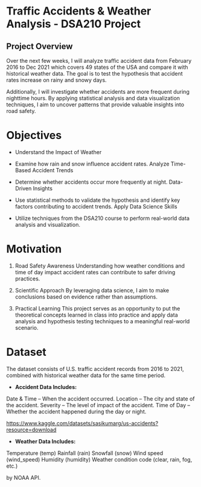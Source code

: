 # Traffic Accidents & Weather Analysis - DSA210 Project
## Project Overview
Over the next few weeks, I will analyze traffic accident data from February 2016 to Dec 2021 which covers 49 states of the USA and compare it with historical weather data. The goal is to test the hypothesis that accident rates increase on rainy and snowy days.

Additionally, I will investigate whether accidents are more frequent during nighttime hours. By applying statistical analysis and data visualization techniques, I aim to uncover patterns that provide valuable insights into road safety.

# Objectives
- Understand the Impact of Weather

* Examine how rain and snow influence accident rates.
Analyze Time-Based Accident Trends

+ Determine whether accidents occur more frequently at night.
Data-Driven Insights

- Use statistical methods to validate the hypothesis and identify key factors contributing to accident trends.
Apply Data Science Skills

* Utilize techniques from the DSA210 course to perform real-world data analysis and visualization.
  
# Motivation

1. Road Safety Awareness
Understanding how weather conditions and time of day impact accident rates can contribute to safer driving practices.

2. Scientific Approach
By leveraging data science, I aim to make conclusions based on evidence rather than assumptions.

3. Practical Learning
This project serves as an opportunity to put the theoretical concepts learned in class into practice and  apply data analysis and hypothesis testing techniques to a meaningful real-world scenario.

# Dataset

The dataset consists of U.S. traffic accident records from 2016 to 2021, combined with historical weather data for the same time period.

- **Accident Data Includes:**

Date & Time – When the accident occurred.
Location – The city and state of the accident.
Severity – The level of impact of the accident.
Time of Day – Whether the accident happened during the day or night.

https://www.kaggle.com/datasets/sasikumarg/us-accidents?resource=download

* **Weather Data Includes:**

Temperature (temp)
Rainfall (rain)
Snowfall (snow)
Wind speed (wind_speed)
Humidity (humidity)
Weather condition code (clear, rain, fog, etc.) 

by NOAA API.


